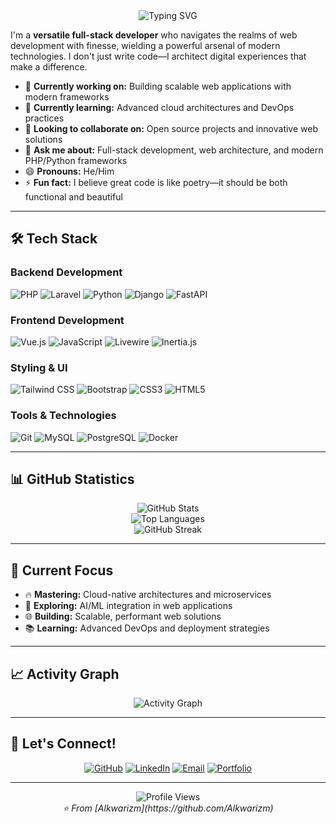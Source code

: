 <div align="center">
  <img src="https://readme-typing-svg.herokuapp.com?font=Fira+Code&pause=1000&color=2E9EF7&center=true&vCenter=true&width=435&lines=Full-Stack+Developer;Web+Architecture+Enthusiast;Digital+Experience+Craftsman;Always+Learning+New+Technologies" alt="Typing SVG" />
</div>

I'm a **versatile full-stack developer** who navigates the realms of web development with finesse, wielding a powerful arsenal of modern technologies. I don't just write code—I architect digital experiences that make a difference.

- 🔭 **Currently working on:** Building scalable web applications with modern frameworks
- 🌱 **Currently learning:** Advanced cloud architectures and DevOps practices
- 👯 **Looking to collaborate on:** Open source projects and innovative web solutions
- 💬 **Ask me about:** Full-stack development, web architecture, and modern PHP/Python frameworks
- 😄 **Pronouns:** He/Him
- ⚡ **Fun fact:** I believe great code is like poetry—it should be both functional and beautiful

---

## 🛠️ Tech Stack

### Backend Development
![PHP](https://img.shields.io/badge/PHP-777BB4?style=for-the-badge&logo=php&logoColor=white)
![Laravel](https://img.shields.io/badge/Laravel-FF2D20?style=for-the-badge&logo=laravel&logoColor=white)
![Python](https://img.shields.io/badge/Python-3776AB?style=for-the-badge&logo=python&logoColor=white)
![Django](https://img.shields.io/badge/Django-092E20?style=for-the-badge&logo=django&logoColor=white)
![FastAPI](https://img.shields.io/badge/FastAPI-005571?style=for-the-badge&logo=fastapi&logoColor=white)

### Frontend Development
![Vue.js](https://img.shields.io/badge/Vue.js-35495E?style=for-the-badge&logo=vue.js&logoColor=4FC08D)
![JavaScript](https://img.shields.io/badge/JavaScript-F7DF1E?style=for-the-badge&logo=javascript&logoColor=black)
![Livewire](https://img.shields.io/badge/Livewire-4E56A6?style=for-the-badge&logo=livewire&logoColor=white)
![Inertia.js](https://img.shields.io/badge/Inertia.js-9553E9?style=for-the-badge&logo=inertia&logoColor=white)

### Styling & UI
![Tailwind CSS](https://img.shields.io/badge/Tailwind_CSS-38B2AC?style=for-the-badge&logo=tailwind-css&logoColor=white)
![Bootstrap](https://img.shields.io/badge/Bootstrap-563D7C?style=for-the-badge&logo=bootstrap&logoColor=white)
![CSS3](https://img.shields.io/badge/CSS3-1572B6?style=for-the-badge&logo=css3&logoColor=white)
![HTML5](https://img.shields.io/badge/HTML5-E34F26?style=for-the-badge&logo=html5&logoColor=white)

### Tools & Technologies
![Git](https://img.shields.io/badge/Git-F05032?style=for-the-badge&logo=git&logoColor=white)
![MySQL](https://img.shields.io/badge/MySQL-00000F?style=for-the-badge&logo=mysql&logoColor=white)
![PostgreSQL](https://img.shields.io/badge/PostgreSQL-316192?style=for-the-badge&logo=postgresql&logoColor=white)
![Docker](https://img.shields.io/badge/Docker-2496ED?style=for-the-badge&logo=docker&logoColor=white)

---

## 📊 GitHub Statistics

<div align="center">
  <img src="https://github-readme-stats.vercel.app/api?username=Alkwarizm&show_icons=true&theme=tokyonight&hide_border=true&count_private=true" alt="GitHub Stats" />
</div>

<div align="center">
  <img src="https://github-readme-stats.vercel.app/api/top-langs/?username=Alkwarizm&layout=compact&theme=tokyonight&hide_border=true" alt="Top Languages" />
</div>

<div align="center">
  <img src="https://github-readme-streak-stats.herokuapp.com/?user=Alkwarizm&theme=tokyonight&hide_border=true" alt="GitHub Streak" />
</div>

---

## 🎯 Current Focus

- 🔥 **Mastering:** Cloud-native architectures and microservices
- 🚀 **Exploring:** AI/ML integration in web applications
- 🌐 **Building:** Scalable, performant web solutions
- 📚 **Learning:** Advanced DevOps and deployment strategies

---

## 📈 Activity Graph

<div align="center">
  <img src="https://github-readme-activity-graph.vercel.app/graph?username=Alkwarizm&theme=tokyo-night&hide_border=true" alt="Activity Graph" />
</div>

---

## 🤝 Let's Connect!

<div align="center">
  
[![GitHub](https://img.shields.io/badge/GitHub-100000?style=for-the-badge&logo=github&logoColor=white)](https://github.com/Alkwarizm)
[![LinkedIn](https://img.shields.io/badge/LinkedIn-0077B5?style=for-the-badge&logo=linkedin&logoColor=white)](https://www.linkedin.com/in/anthony-tetteh-b24a1a81/)
[![Email](https://img.shields.io/badge/Email-D14836?style=for-the-badge&logo=gmail&logoColor=white)](mailto:melztetteh@gmail.com)
[![Portfolio](https://img.shields.io/badge/Portfolio-FF5722?style=for-the-badge&logo=todoist&logoColor=white)](https://your-portfolio.com)

</div>

---

<div align="center">
  <img src="https://komarev.com/ghpvc/?username=Alkwarizm&color=blueviolet&style=for-the-badge" alt="Profile Views" />
</div>

<div align="center">
  <i>⭐️ From [Alkwarizm](https://github.com/Alkwarizm)</i>
</div>
